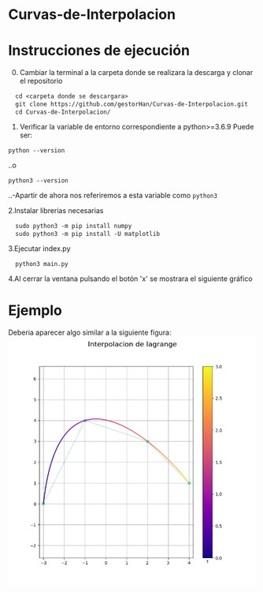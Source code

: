 # Curvas-de-Interpolacion

# Instrucciones de ejecución
0. Cambiar la terminal a la carpeta donde se realizara la descarga y clonar el repositorio
```console
  cd <carpeta donde se descargara>
  git clone https://github.com/gestorHan/Curvas-de-Interpolacion.git
  cd Curvas-de-Interpolacion/
  ```  
  1. Verificar la variable de entorno correspondiente a python>=3.6.9 Puede ser: 
  ```console
  python --version
  ``` 
  ..o 
  ```console
  python3 --version
  ``` 
  ..-Apartir de ahora nos referiremos a esta variable como ```python3```

  2.Instalar librerias necesarias
  ```console
    sudo python3 -m pip install numpy
    sudo python3 -m pip install -U matplotlib
  ```
  3.Ejecutar index.py
  ```console
    python3 main.py
 ```
 4.Al cerrar la ventana pulsando el botón 'x' se mostrara el siguiente gráfico 
 
 # Ejemplo
  Deberia aparecer algo similar a la siguiente figura:
  <img src="https://raw.githubusercontent.com/gestorHan/Curvas-de-Interpolacion/master/Lagrange.png">
